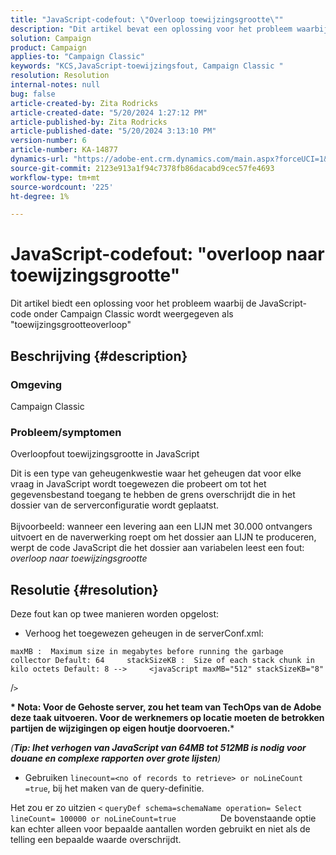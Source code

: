```yaml
---
title: "JavaScript-codefout: \"Overloop toewijzingsgrootte\""
description: "Dit artikel bevat een oplossing voor het probleem waarbij de JavaScript-code onder Campaign Classic wordt weergegeven als \"Overloop toewijzingsgrootte\""
solution: Campaign
product: Campaign
applies-to: "Campaign Classic"
keywords: "KCS,JavaScript-toewijzingsfout, Campaign Classic "
resolution: Resolution
internal-notes: null
bug: false
article-created-by: Zita Rodricks
article-created-date: "5/20/2024 1:27:12 PM"
article-published-by: Zita Rodricks
article-published-date: "5/20/2024 3:13:10 PM"
version-number: 6
article-number: KA-14877
dynamics-url: "https://adobe-ent.crm.dynamics.com/main.aspx?forceUCI=1&pagetype=entityrecord&etn=knowledgearticle&id=c63cf8a8-ac16-ef11-9f8a-6045bd026dc7"
source-git-commit: 2123e913a1f94c7378fb86dacabd9cec57fe4693
workflow-type: tm+mt
source-wordcount: '225'
ht-degree: 1%

---
```


# JavaScript-codefout: &quot;overloop naar toewijzingsgrootte&quot;


Dit artikel biedt een oplossing voor het probleem waarbij de JavaScript-code onder Campaign Classic wordt weergegeven als &quot;toewijzingsgrootteoverloop&quot;

## Beschrijving {#description}


### Omgeving

Campaign Classic

### Probleem/symptomen

Overloopfout toewijzingsgrootte in JavaScript

Dit is een type van geheugenkwestie waar het geheugen dat voor elke vraag in JavaScript wordt toegewezen die probeert om tot het gegevensbestand toegang te hebben de grens overschrijdt die in het dossier van de serverconfiguratie wordt geplaatst.
<br><br>Bijvoorbeeld: wanneer een levering aan een LIJN met 30.000 ontvangers uitvoert en de naverwerking roept om het dossier aan LIJN te produceren, werpt de code JavaScript die het dossier aan variabelen leest een fout: *overloop naar toewijzingsgrootte*









## Resolutie {#resolution}

Deze fout kan op twee manieren worden opgelost:<br>
- Verhoog het toegewezen geheugen in de serverConf.xml:





```
maxMB :  Maximum size in megabytes before running the garbage collector Default: 64     stackSizeKB :  Size of each stack chunk in kilo octets Default: 8 -->     <javaScript maxMB="512" stackSizeKB="8"
```

/`>`


<b>* Nota: Voor de Gehoste server, zou het team van TechOps van de Adobe deze taak uitvoeren. Voor de werknemers op locatie moeten de betrokken partijen de wijzigingen op eigen houtje doorvoeren.</b>*



*(<b>Tip: I</b><b>het verhogen van JavaScript van 64MB tot 512MB is nodig voor douane en complexe rapporten over grote lijsten</b>)*



- Gebruiken `linecount=<no of records to retrieve> or noLineCount =true`, bij het maken van de query-definitie.


Het zou er zo uitzien `<` `queryDef schema=schemaName operation= Select lineCount= 100000 or noLineCount=true`
                 De bovenstaande optie kan echter alleen voor bepaalde aantallen worden gebruikt en niet als de telling een bepaalde waarde overschrijdt.
